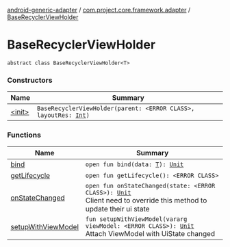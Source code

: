 [android-generic-adapter](../../index.md) / [com.project.core.framework.adapter](../index.md) / [BaseRecyclerViewHolder](./index.md)

# BaseRecyclerViewHolder

`abstract class BaseRecyclerViewHolder<T>`

### Constructors

| Name | Summary |
|---|---|
| [&lt;init&gt;](-init-.md) | `BaseRecyclerViewHolder(parent: <ERROR CLASS>, layoutRes: `[`Int`](https://kotlinlang.org/api/latest/jvm/stdlib/kotlin/-int/index.html)`)` |

### Functions

| Name | Summary |
|---|---|
| [bind](bind.md) | `open fun bind(data: `[`T`](index.md#T)`): `[`Unit`](https://kotlinlang.org/api/latest/jvm/stdlib/kotlin/-unit/index.html) |
| [getLifecycle](get-lifecycle.md) | `open fun getLifecycle(): <ERROR CLASS>` |
| [onStateChanged](on-state-changed.md) | `open fun onStateChanged(state: <ERROR CLASS>): `[`Unit`](https://kotlinlang.org/api/latest/jvm/stdlib/kotlin/-unit/index.html)<br>Client need to override this method to update their ui state |
| [setupWithViewModel](setup-with-view-model.md) | `fun setupWithViewModel(vararg viewModel: <ERROR CLASS>): `[`Unit`](https://kotlinlang.org/api/latest/jvm/stdlib/kotlin/-unit/index.html)<br>Attach ViewModel with UiState changed |
